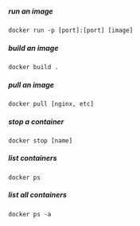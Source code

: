 ##### run an image
```shell
docker run -p [port]:[port] [image]
```

##### build an image
```shell
docker build .
```
##### pull an image
```shell
docker pull [nginx, etc]
```

##### stop a container
```shell
docker stop [name]
```
##### list containers
```shell
docker ps
```
##### list all containers
```shell
docker ps -a
```
